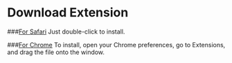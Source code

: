 Download Extension
==================

###[For Safari](https://github.com/jesstech/Tumblr-HTML5-Audio/raw/master/safari/Tumblr-HTML5-Audio1.1.safariextz)
    Just double-click to install.

###[For Chrome](https://github.com/jesstech/Tumblr-HTML5-Audio/raw/master/chrome/Tumblr-HTML5-Audio1.1.crx)
    To install, open your Chrome preferences, go to Extensions, and drag the file onto the window.